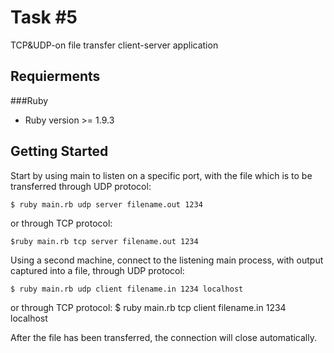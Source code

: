 Task #5
=======

TCP&UDP-on file transfer client-server application

Requierments
------------

###Ruby

* Ruby version >= 1.9.3

Getting Started
---------------

Start by using main to listen on a specific port, with the file which is to be transferred through UDP protocol:

    $ ruby main.rb udp server filename.out 1234

or through TCP protocol:

    $ruby main.rb tcp server filename.out 1234

Using a second machine, connect to the listening main process, with output captured into a file, through UDP protocol:

    $ ruby main.rb udp client filename.in 1234 localhost

 or through TCP protocol:
    $ ruby main.rb tcp client filename.in 1234 localhost

After the file has been transferred, the connection will close automatically.